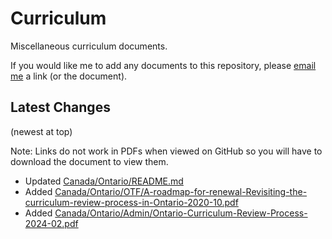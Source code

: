 # Curriculum

Miscellaneous curriculum documents.

If you would like me to add any documents to this repository, please [email me](mailto:pbeens@gmail.com) a link (or the document).

## Latest Changes

(newest at top)

Note: Links do not work in PDFs when viewed on GitHub so you will have to download the document to view them.

- Updated [Canada/Ontario/README.md](Canada/Ontario/README.md)
- Added [Canada/Ontario/OTF/A-roadmap-for-renewal-Revisiting-the-curriculum-review-process-in-Ontario-2020-10.pdf](Canada/Ontario/OTF/A-roadmap-for-renewal-Revisiting-the-curriculum-review-process-in-Ontario-2020-10.pdf)
- Added [Canada/Ontario/Admin/Ontario-Curriculum-Review-Process-2024-02.pdf](Canada/Ontario/Admin/Ontario-Curriculum-Review-Process-2024-02.pdf)